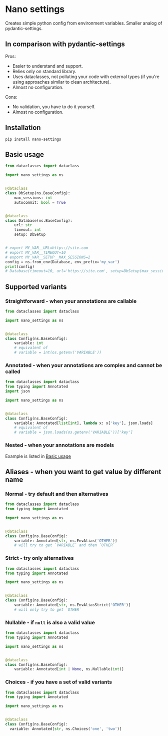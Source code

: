 # Nano settings

Creates simple python config from environment variables. Smaller analog of
pydantic-settings.

## In comparison with pydantic-settings

Pros:

* Easier to understand and support.
* Relies only on standard library.
* Uses dataclasses, not polluting your code with external types (if you're
  using approaches similar to clean architecture).
* Almost no configuration.

Cons:

* No validation, you have to do it yourself.
* Almost no configuration.

## Installation

```shell
pip install nano-settings
```

## Basic usage

```python
from dataclasses import dataclass

import nano_settings as ns


@dataclass
class DbSetup(ns.BaseConfig):
    max_sessions: int
    autocommit: bool = True


@dataclass
class Database(ns.BaseConfig):
    url: str
    timeout: int
    setup: DbSetup


# export MY_VAR__URL=https://site.com
# export MY_VAR__TIMEOUT=10
# export MY_VAR__SETUP__MAX_SESSIONS=2
config = ns.from_env(Database, env_prefix='my_var')
print(config)
# Database(timeout=10, url='https://site.com', setup=DbSetup(max_sessions=2, autocommit=True))
```

## Supported variants

### Straightforward - when your annotations are callable

```python
from dataclasses import dataclass

import nano_settings as ns


@dataclass
class Config(ns.BaseConfig):
    variable: int
    # equivalent of
    # variable = int(os.getenv('VARIABLE'))
```

### Annotated - when your annotations are complex and cannot be called

```python
from dataclasses import dataclass
from typing import Annotated
import json

import nano_settings as ns


@dataclass
class Config(ns.BaseConfig):
    variable: Annotated[list[int], lambda x: x['key'], json.loads]
    # equivalent of
    # variable = json.loads(os.getenv('VARIABLE'))['key']
```

### Nested - when your annotations are models

Example is listed in [Basic usage](#basic-usage)

## Aliases - when you want to get value by different name

### Normal - try default and then alternatives

```python
from dataclasses import dataclass
from typing import Annotated

import nano_settings as ns


@dataclass
class Config(ns.BaseConfig):
    variable: Annotated[str, ns.EnvAlias('OTHER')]
    # will try to get `VARIABLE` and then `OTHER`
```

### Strict - try only alternatives

```python
from dataclasses import dataclass
from typing import Annotated

import nano_settings as ns


@dataclass
class Config(ns.BaseConfig):
    variable: Annotated[str, ns.EnvAliasStrict('OTHER')]
    # will only try to get `OTHER`
```

### Nullable - if `null` is also a valid value

```python
from dataclasses import dataclass
from typing import Annotated

import nano_settings as ns


@dataclass
class Config(ns.BaseConfig):
    variable: Annotated[int | None, ns.Nullable(int)]
```

### Choices - if you have a set of valid variants

```python
from dataclasses import dataclass
from typing import Annotated

import nano_settings as ns


@dataclass
class Config(ns.BaseConfig):
  variable: Annotated[str, ns.Choices('one', 'two')]
```
